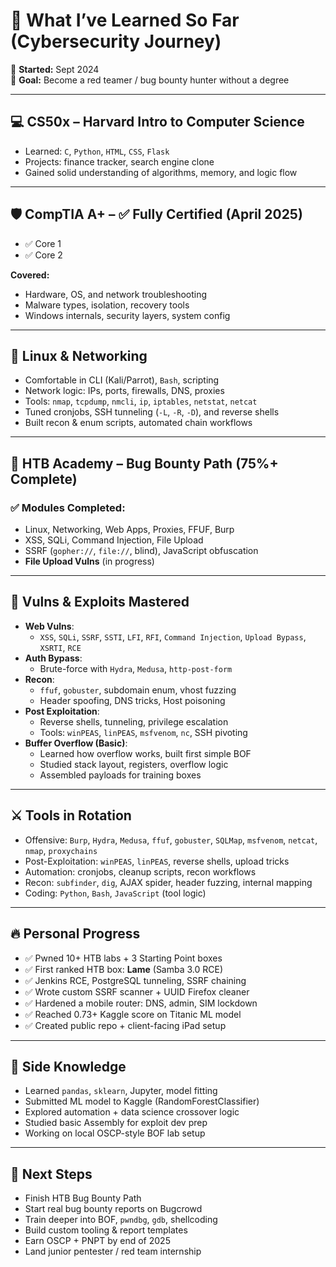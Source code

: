 # 🧠 What I’ve Learned So Far (Cybersecurity Journey)

📆 **Started:** Sept 2024  
📍 **Goal:** Become a red teamer / bug bounty hunter without a degree  

---

## 💻 CS50x – Harvard Intro to Computer Science

- Learned: `C`, `Python`, `HTML`, `CSS`, `Flask`
- Projects: finance tracker, search engine clone
- Gained solid understanding of algorithms, memory, and logic flow

---

## 🛡️ CompTIA A+ – ✅ Fully Certified (April 2025)

- ✅ Core 1  
- ✅ Core 2  

**Covered:**  
- Hardware, OS, and network troubleshooting  
- Malware types, isolation, recovery tools  
- Windows internals, security layers, system config

---

## 🐧 Linux & Networking

- Comfortable in CLI (Kali/Parrot), `Bash`, scripting  
- Network logic: IPs, ports, firewalls, DNS, proxies  
- Tools: `nmap`, `tcpdump`, `nmcli`, `ip`, `iptables`, `netstat`, `netcat`  
- Tuned cronjobs, SSH tunneling (`-L`, `-R`, `-D`), and reverse shells  
- Built recon & enum scripts, automated chain workflows

---

## 🧨 HTB Academy – Bug Bounty Path (75%+ Complete)

### ✅ Modules Completed:

- Linux, Networking, Web Apps, Proxies, FFUF, Burp  
- XSS, SQLi, Command Injection, File Upload  
- SSRF (`gopher://`, `file://`, blind), JavaScript obfuscation  
- **File Upload Vulns** (in progress)

---

## 🧠 Vulns & Exploits Mastered

- **Web Vulns**:  
  - `XSS`, `SQLi`, `SSRF`, `SSTI`, `LFI`, `RFI`, `Command Injection`, `Upload Bypass`, `XSRTI`, `RCE`  
- **Auth Bypass**:  
  - Brute-force with `Hydra`, `Medusa`, `http-post-form`  
- **Recon**:  
  - `ffuf`, `gobuster`, subdomain enum, vhost fuzzing  
  - Header spoofing, DNS tricks, Host poisoning  
- **Post Exploitation**:  
  - Reverse shells, tunneling, privilege escalation  
  - Tools: `winPEAS`, `linPEAS`, `msfvenom`, `nc`, SSH pivoting  
- **Buffer Overflow (Basic)**:  
  - Learned how overflow works, built first simple BOF  
  - Studied stack layout, registers, overflow logic  
  - Assembled payloads for training boxes

---

## ⚔️ Tools in Rotation

- Offensive: `Burp`, `Hydra`, `Medusa`, `ffuf`, `gobuster`, `SQLMap`, `msfvenom`, `netcat`, `nmap`, `proxychains`
- Post-Exploitation: `winPEAS`, `linPEAS`, reverse shells, upload tricks
- Automation: cronjobs, cleanup scripts, recon workflows
- Recon: `subfinder`, `dig`, AJAX spider, header fuzzing, internal mapping
- Coding: `Python`, `Bash`, `JavaScript` (tool logic)

---

## 🔥 Personal Progress

- ✅ Pwned 10+ HTB labs + 3 Starting Point boxes  
- ✅ First ranked HTB box: **Lame** (Samba 3.0 RCE)  
- ✅ Jenkins RCE, PostgreSQL tunneling, SSRF chaining  
- ✅ Wrote custom SSRF scanner + UUID Firefox cleaner  
- ✅ Hardened a mobile router: DNS, admin, SIM lockdown  
- ✅ Reached 0.73+ Kaggle score on Titanic ML model  
- ✅ Created public repo + client-facing iPad setup

---

## 🧠 Side Knowledge

- Learned `pandas`, `sklearn`, Jupyter, model fitting  
- Submitted ML model to Kaggle (RandomForestClassifier)  
- Explored automation + data science crossover logic  
- Studied basic Assembly for exploit dev prep  
- Working on local OSCP-style BOF lab setup

---

## 📌 Next Steps

- Finish HTB Bug Bounty Path  
- Start real bug bounty reports on Bugcrowd  
- Train deeper into BOF, `pwndbg`, `gdb`, shellcoding  
- Build custom tooling & report templates  
- Earn OSCP + PNPT by end of 2025  
- Land junior pentester / red team internship
